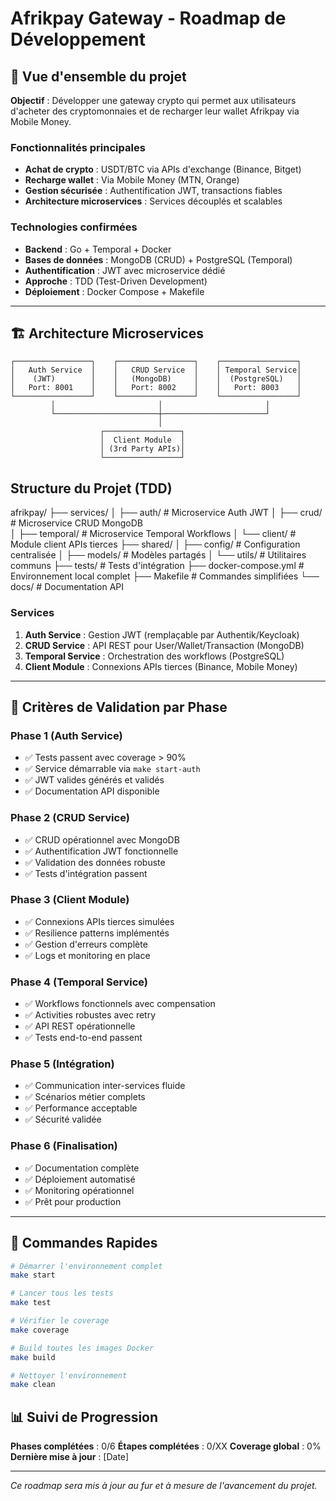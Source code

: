 # Afrikpay Gateway - Roadmap de Développement

## 🎯 Vue d'ensemble du projet

**Objectif** : Développer une gateway crypto qui permet aux utilisateurs d'acheter des cryptomonnaies et de recharger leur wallet Afrikpay via Mobile Money.

### Fonctionnalités principales
- **Achat de crypto** : USDT/BTC via APIs d'exchange (Binance, Bitget)
- **Recharge wallet** : Via Mobile Money (MTN, Orange)
- **Gestion sécurisée** : Authentification JWT, transactions fiables
- **Architecture microservices** : Services découplés et scalables

### Technologies confirmées
- **Backend** : Go + Temporal + Docker
- **Bases de données** : MongoDB (CRUD) + PostgreSQL (Temporal)
- **Authentification** : JWT avec microservice dédié
- **Approche** : TDD (Test-Driven Development)
- **Déploiement** : Docker Compose + Makefile

---

## 🏗️ Architecture Microservices

```
┌─────────────────┐    ┌─────────────────┐    ┌─────────────────┐
│   Auth Service  │    │   CRUD Service  │    │ Temporal Service│
│    (JWT)        │    │   (MongoDB)     │    │  (PostgreSQL)   │
│   Port: 8001    │    │   Port: 8002    │    │   Port: 8003    │
└─────────────────┘    └─────────────────┘    └─────────────────┘
         │                       │                       │
         └───────────────────────┼───────────────────────┘
                                 │
                    ┌─────────────────┐
                    │  Client Module  │
                    │ (3rd Party APIs)│
                    └─────────────────┘
```

## Structure du Projet (TDD)
afrikpay/
├── services/
│   ├── auth/                 # Microservice Auth JWT
│   ├── crud/                 # Microservice CRUD MongoDB  
│   ├── temporal/             # Microservice Temporal Workflows
│   └── client/               # Module client APIs tierces
├── shared/
│   ├── config/               # Configuration centralisée
│   ├── models/               # Modèles partagés
│   └── utils/                # Utilitaires communs
├── tests/                    # Tests d'intégration
├── docker-compose.yml        # Environnement local complet
├── Makefile                  # Commandes simplifiées
└── docs/                     # Documentation API

### Services
1. **Auth Service** : Gestion JWT (remplaçable par Authentik/Keycloak)
2. **CRUD Service** : API REST pour User/Wallet/Transaction (MongoDB)
3. **Temporal Service** : Orchestration des workflows (PostgreSQL)
4. **Client Module** : Connexions APIs tierces (Binance, Mobile Money)

---

## 🎯 Critères de Validation par Phase

### Phase 1 (Auth Service)
- ✅ Tests passent avec coverage > 90%
- ✅ Service démarrable via `make start-auth`
- ✅ JWT valides générés et validés
- ✅ Documentation API disponible

### Phase 2 (CRUD Service) 
- ✅ CRUD opérationnel avec MongoDB
- ✅ Authentification JWT fonctionnelle
- ✅ Validation des données robuste
- ✅ Tests d'intégration passent

### Phase 3 (Client Module)
- ✅ Connexions APIs tierces simulées
- ✅ Resilience patterns implémentés
- ✅ Gestion d'erreurs complète
- ✅ Logs et monitoring en place

### Phase 4 (Temporal Service)
- ✅ Workflows fonctionnels avec compensation
- ✅ Activities robustes avec retry
- ✅ API REST opérationnelle
- ✅ Tests end-to-end passent

### Phase 5 (Intégration)
- ✅ Communication inter-services fluide
- ✅ Scénarios métier complets
- ✅ Performance acceptable
- ✅ Sécurité validée

### Phase 6 (Finalisation)
- ✅ Documentation complète
- ✅ Déploiement automatisé
- ✅ Monitoring opérationnel
- ✅ Prêt pour production

---

## 🚀 Commandes Rapides

```bash
# Démarrer l'environnement complet
make start

# Lancer tous les tests
make test

# Vérifier le coverage
make coverage

# Build toutes les images Docker
make build

# Nettoyer l'environnement
make clean
```

## 📊 Suivi de Progression

**Phases complétées** : 0/6
**Étapes complétées** : 0/XX
**Coverage global** : 0%
**Dernière mise à jour** : [Date]

---

*Ce roadmap sera mis à jour au fur et à mesure de l'avancement du projet.*